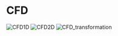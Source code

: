 # CFD
![CFD1D](https://github.com/natronimo/CFD/assets/123428083/20fedacb-d6ee-46e9-8603-75767d2b0797)
![CFD2D](https://github.com/natronimo/CFD/assets/123428083/a266bd7b-b5a3-448f-a179-ea7f023d9cbe)
![CFD_transformation](https://github.com/natronimo/CFD/assets/123428083/a6edc4c1-4cd2-416e-8239-27d104b39806)
